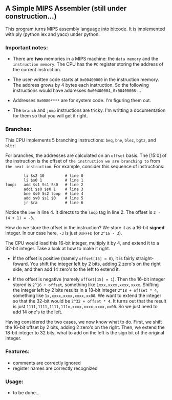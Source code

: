 ## A Simple MIPS Assembler (still under construction...)

This program turns MIPS assembly language into bitcode. It is implemented with ply (python lex and yacc) under python.

### Important notes:
* There are **two** memories in a MIPS machine: the `data memory` and the `instruction memory`. The CPU has the `PC` register storing the address of the current instruction.

* The user-written code starts at `0x00400000` in the instruction memory. The address grows by 4 bytes each instruction. So the following instructions would have addresses `0x00400004`, `0x00400008` ...

* Addresses `0x0080****` are for system code. I'm figuring them out.

* The `branch` and `jump` instructions are tricky. I'm writting a documentation for them so that you will get it right.

### Branches:

This CPU implements 5 branching instructions: `beq`, `bne`, `blez`, `bgtz`, and `bltz`.

For branches, the addresses are calculated on an `offset` basis. The [15:0] of the instruction is the offset of `the instruction we are branching to` from `the next instruction`. For example, consider this sequence of instructions:

            li $s2 10         # line 0
            li $s0 1          # line 1
    loop:   add $s1 Ss1 Ss0   # line 2
            addi $s0 $s0 1    # line 3
            bne $s0 Ss2 loop  # line 4
            add $v0 $s1 $0    # line 5
            jr $ra            # line 6
            
Notice the `bne` in line 4. It directs to the `loop` tag in line 2. The offset is `2 - (4 + 1) = -3`.

How do we store the offset in the instruction? We store it as a 16-bit **signed** integer. In our case here, `-3` is just `0xFFFD` (or `2^16 - 3`).

The CPU would load this 16-bit integer, multiply it by 4, and extend it to a 32-bit integer. Take a look at how to make it right.

* If the offset is positive (namely `offset[15] = 0`), it is fairly straight-foward. You shift the integer left by 2 bits, adding 2 zero's on the right side, and then add 14 zero's to the left to extend it.

* If the offset is negative (namely `offset[15] = 1`). Then the 16-bit integer stored is `2^16 + offset`, something like `1xxx,xxxx,xxxx,xxxx`. Shifting the integer left by 2 bits results in a 18-bit integer `2^18 + offset * 4`, something like `1x,xxxx,xxxx,xxxx,xx00`. We want to extend the integer so that the 32-bit would be `2^32 + offset * 4`. It turns out that the result is just `1111,1111,1111,111x,xxxx,xxxx,xxxx,xx00`. So we just need to add 14 one's to the left.

Having considered the two cases, we now know what to do. First, we shift the 16-bit offset by 2 bits, adding 2 zero's on the right. Then, we extend the 18-bit integer to 32 bits, what to add on the left is the sign bit of the original integer.

### Features:

* comments are correctly ignored
* register names are correctly recognized

### Usage:

* to be done...
